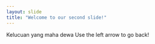 ```yaml
---
layout: slide
title: "Welcome to our second slide!"
---
```

Kelucuan yang maha dewa
Use the left arrow to go back!
